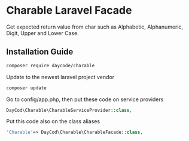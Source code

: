 # Charable Laravel Facade
Get expected return value from char such as Alphabetic, Alphanumeric, Digit, Upper and Lower Case.

## Installation Guide
```bash
composer require daycode/charable
```
Update to the newest laravel project vendor
```bash
composer update
```
Go to config/app.php, then put these code on service providers
```php
DayCod\Charable\CharableServiceProvider::class,
```
Put this code also on the class aliases
```php
'Charable'=> DayCod\Charable\CharableFacade::class,
```




